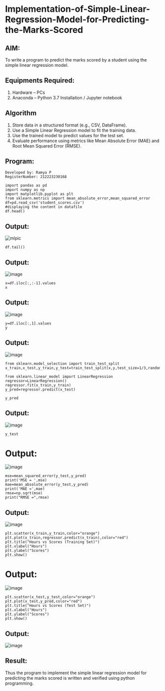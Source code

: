 
# Implementation-of-Simple-Linear-Regression-Model-for-Predicting-the-Marks-Scored

## AIM:
To write a program to predict the marks scored by a student using the simple linear regression model.

## Equipments Required:
1. Hardware – PCs
2. Anaconda – Python 3.7 Installation / Jupyter notebook

## Algorithm
1. Store data in a structured format (e.g., CSV, DataFrame).
2. Use a Simple Linear Regression model to fit the training data.
3. Use the trained model to predict values for the test set.
4. Evaluate performance using metrics like Mean Absolute Error (MAE) and Root Mean Squared Error (RMSE).

## Program:
~~~
Developed by: Ramya P
RegisterNumber: 212223230168
~~~
~~~
import pandas as pd
import numpy as np
import matplotlib.pyplot as plt
from sklearn.metrics import mean_absolute_error,mean_squared_error
df=pd.read_csv('student_scores.csv')
#displaying the content in datafile
df.head()
~~~
## Output:

![mlpic](https://github.com/user-attachments/assets/46372791-1b03-4fef-9bf9-21ac7f56215c)

~~~
df.tail()
~~~
## Output:
![image](https://github.com/user-attachments/assets/325b3fcd-343e-48de-be71-882eb4ffa902)

~~~
x=df.iloc[:,:-1].values
x
~~~
## Output:
![image](https://github.com/user-attachments/assets/f1e7c477-8729-4146-b542-028d779322e1)

~~~
y=df.iloc[:,1].values
y
~~~
## Output:
![image](https://github.com/user-attachments/assets/b24dd9e7-57c4-48b3-a8b0-e07b12b57973)


~~~
from sklearn.model_selection import train_test_split
x_train,x_test,y_train,y_test=train_test_split(x,y,test_size=1/3,random_state=0)
~~~
~~~
from sklearn.linear_model import LinearRegression
regressor=LinearRegression()
regressor.fit(x_train,y_train)
y_pred=regressor.predict(x_test)
~~~

~~~
y_pred
~~~
## Output:
![image](https://github.com/user-attachments/assets/4e4bcaf3-7475-4961-9698-bb123e9a39fb)

~~~
y_test
~~~
# Output:
![image](https://github.com/user-attachments/assets/17e79a54-20e5-46b7-a147-3188fc659f53)

~~~
mse=mean_squared_error(y_test,y_pred)
print('MSE = ',mse)
mae=mean_absolute_error(y_test,y_pred)
print('MAE =',mae)
rmse=np.sqrt(mse)
print("RMSE =",rmse)
~~~
## Output:
![image](https://github.com/user-attachments/assets/e6125223-71e0-477a-8ab8-60524f53691e)
~~~
plt.scatter(x_train,y_train,color="orange")
plt.plot(x_train,regressor.predict(x_train),color="red")
plt.title("Hours vs Scores (Training Set)")
plt.xlabel("Hours")
plt.ylabel("Scores")
plt.show()
~~~
# Output:
![image](https://github.com/user-attachments/assets/0d169e89-8175-4a89-9c64-72766c520da9)

~~~
plt.scatter(x_test,y_test,color="orange")
plt.plot(x_test,y_pred,color="red")
plt.title("Hours vs Scores (Test Set)")
plt.xlabel("Hours")
plt.ylabel("Scores")
plt.show()
~~~
## Output:
![image](https://github.com/user-attachments/assets/5d417873-550b-4717-9d7c-a15da78c6862)





















## Result:
Thus the program to implement the simple linear regression model for predicting the marks scored is written and verified using python programming.

